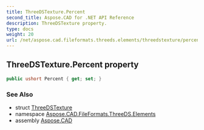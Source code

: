 ```yaml
---
title: ThreeDSTexture.Percent
second_title: Aspose.CAD for .NET API Reference
description: ThreeDSTexture property. 
type: docs
weight: 20
url: /net/aspose.cad.fileformats.threeds.elements/threedstexture/percent/
---
```

## ThreeDSTexture.Percent property

```csharp
public ushort Percent { get; set; }
```

### See Also

* struct [ThreeDSTexture](../)
* namespace [Aspose.CAD.FileFormats.ThreeDS.Elements](../../../aspose.cad.fileformats.threeds.elements/)
* assembly [Aspose.CAD](../../../)


